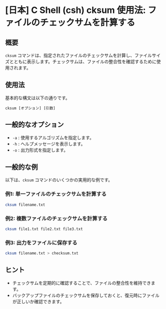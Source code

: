 # [日本] C Shell (csh) cksum 使用法: ファイルのチェックサムを計算する

## 概要
`cksum` コマンドは、指定されたファイルのチェックサムを計算し、ファイルサイズとともに表示します。チェックサムは、ファイルの整合性を確認するために使用されます。

## 使用法
基本的な構文は以下の通りです。

```
cksum [オプション] [引数]
```

## 一般的なオプション
- `-a` : 使用するアルゴリズムを指定します。
- `-h` : ヘルプメッセージを表示します。
- `-o` : 出力形式を指定します。

## 一般的な例
以下は、`cksum` コマンドのいくつかの実用的な例です。

### 例1: 単一ファイルのチェックサムを計算する
```bash
cksum filename.txt
```

### 例2: 複数ファイルのチェックサムを計算する
```bash
cksum file1.txt file2.txt file3.txt
```

### 例3: 出力をファイルに保存する
```bash
cksum filename.txt > checksum.txt
```

## ヒント
- チェックサムを定期的に確認することで、ファイルの整合性を維持できます。
- バックアップファイルのチェックサムを保存しておくと、復元時にファイルが正しいか確認できます。